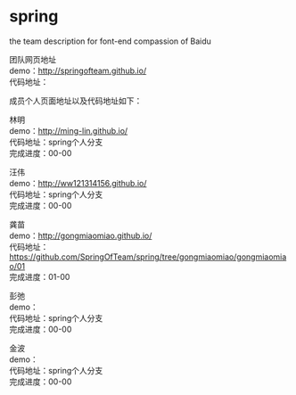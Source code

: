 # spring
the team description for font-end compassion of Baidu<br>


团队网页地址<br>
demo：http://springofteam.github.io/<br>
代码地址：

成员个人页面地址以及代码地址如下：<br>

林明<br>
demo：http://ming-lin.github.io/<br>
代码地址：spring个人分支<br>
完成进度：00-00<br>

汪伟<br>
demo：http://ww121314156.github.io/<br>
代码地址：spring个人分支<br>
完成进度：00-00<br>

龚苗<br>
demo：http://gongmiaomiao.github.io/<br>
代码地址：https://github.com/SpringOfTeam/spring/tree/gongmiaomiao/gongmiaomiao/01<br>
完成进度：01-00<br>

彭弛<br>
demo：<br>
代码地址：spring个人分支<br>
完成进度：00-00<br>

金波<br>
demo：<br>
代码地址：spring个人分支<br>
完成进度：00-00<br>

